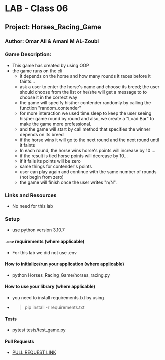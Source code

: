# LAB - Class 06

## Project: Horses_Racing_Game

### Author: Omar Ali  & Amani M AL-Zoubi

### Game Description:
- This game has created by using OOP 
- the game runs on the cli 
    - it depends on the horse and how many rounds it races before it faints...
    - ask a user to enter the horse's name 
    and choose its breed; the user should choose from the list or he/she will get a message to 
    to choose it in the correct way 
    - the game will specify his/her contender randomly by calling the function "random_contender"
    - for more interaction we used time.sleep to keep the user seeing his/her game round by round and 
    also, we create a "Load Bar" to make the game more professional. 
    - and the game will start by call method that specifies the winner depends on its breed
    - if the horse wins it will go to the next round and the next round until it faints 
    - In each round, the horse wins horse's points will increase by 10 ...
    - if the result is tied horse points will decrease by 10...
    - if it fails its points will be zero 
    - same things for contender's points
    - user can play again and continue with the same number of rounds (not begin from zero) 
    - the game will finish once the user writes "n/N".

### Links and Resources

- No need for this lab

### Setup
- use python version 3.10.7
#### `.env` requirements (where applicable)

- For this lab we did not use .env

#### How to initialize/run your application (where applicable)

- python Horses_Racing_Game/horses_racing.py

#### How to use your library (where applicable)
- you need to install requirements.txt by using
- > pip install -r requirements.txt
#### Tests

- pytest tests/test_game.py 

#### Pull Requests
- [PULL REQUEST LINK](https://github.com/omarali1997/Horses_Racing_Game/pull/3)
